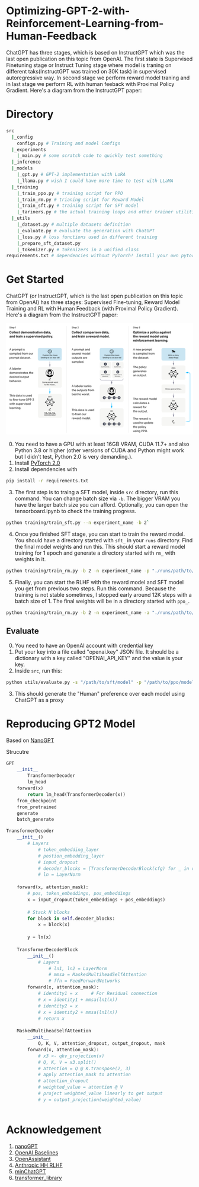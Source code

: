 # Optimizing-GPT-2-with-Reinforcement-Learning-from-Human-Feedback

ChatGPT has three stages, which is based on InstructGPT which was the last open publication on this topic from OpenAI. The first state is Supervised Finetuning stage or Instruct Tuning stage where model is traning on different taks(InstructGPT was trained on 30K task) in supervised autoregressive way. 
In second stage we perform reward model traning and in last stage we perform RL with human feeback with Proximal Policy Gradient. Here's a diagram from the InstructGPT paper:
 

# Directory
```bash
src
  |_config
    configs.py # Training and model Configs
  |_experiments
    |_main.py # some scratch code to quickly test something
  |_inference
  |_models
    |_gpt.py # GPT-2 implementation with LoRA
    |_llama.py # wish I could have more time to test with LLaMA
  |_training
    |_train_ppo.py # training script for PPO 
    |_train_rm.py # trianing script for Reward Model
    |_train_sft.py # training script for SFT model
    |_tariners.py # the actual training loops and other trainer utilities, such as saving states
  |_utils
    |_dataset.py # multiple datasets definition
    |_evaluate.py # evaluate the generation with ChatGPT
    |_loss.py # loss functions used in different training
    |_prepare_sft_dataset.py
    |_tokenizer.py # tokenizers in a unified class
requirements.txt # dependencies without PyTorch! Install your own pytorch 2.0 nightly.
```

# Get Started
ChatGPT (or InstructGPT, which is the last open publication on this topic from OpenAI) has three stages: Supervised Fine-tuning, Reward Model Training and RL with Human Feedback (with Proximal Policy Gradient). Here's a diagram from the InstructGPT paper:

![InstructGPT](assets/instructgpt.png)

0. You need to have a GPU with at least 16GB VRAM, CUDA 11.7+ and also Python 3.8 or higher (other versions of CUDA and Python might work but I didn't test, Python 2.0 is very demanding.).
1. Install [PyTorch 2.0](https://pytorch.org/get-started/pytorch-2.0/#getting-started)
2. Install dependencies with
```bash
pip install -r requirements.txt
```
3. The first step is to traing a SFT model, inside `src` directory, run this command. You can change batch size via `-b`. The bigger VRAM you have the larger batch size you can afford. Optionally, you can open the tensorboard.ipynb to check the training progress.
```bash
python training/train_sft.py --n experiment_name -b 2`
```
4. Once you finished SFT stage, you can start to train the reward model. You should have a directory started with `sft_` in your `runs` directory. Find the final model weights and run this. This should start a reward model training for 1 epoch and generate a directory started with `rm_` with weights in it.
```bash
python training/train_rm.py -b 2 -n experiment_name -p "./runs/path/to/your/weights"
```
5. Finally, you can start the RLHF with the reward model and SFT model you get from previous two steps. Run this command. Because the training is not stable sometimes, I stopped early around 12K steps with a batch size of 1. The final weights will be in a directory started with `ppo_`.
```bash
python training/train_rm.py -b 2 -n experiment_name -a "./runs/path/to/sft/weights" -c "./runs/path/to/reward_model/weights" -s naive
```

## Evaluate
0. You need to have an OpenAI account with credential key
1. Put your key into a file called "openai.key" JSON file. It should be a dictionary with a key called "OPENAI_API_KEY" and the value is your key.
2. Inside `src`, run this:
```bash
python utils/evaluate.py -s "/path/to/sft/model" -p "/path/to/ppo/model"
```
3. This should generate the "Human" preference over each model using ChatGPT as a proxy


# Reproducing GPT2 Model
Based on [NanoGPT](https://github.com/karpathy/nanoGPT/blob/master/model.py)

Strucutre
```python
GPT
    __init__
        TransformerDecoder
        lm_head
    forward(x)
        return lm_head(TransformerDecoder(x))
    from_checkpoint
    from_pretrained
    generate
    batch_generate
```
```python
TransformerDecoder
    __init__()
        # Layers
            # token_embedding_layer
            # postion_embedding_layer
            # input_dropout
            # decoder_blocks = [TransformerDecoderBlock(cfg) for _ in range(cfg.n_layers)]
            # ln = LayerNorm
        
    forward(x, attention_mask):
        # pos, token_embeddings, pos_embeddings
        x = input_dropout(token_embeddings + pos_embeddings)

        # Stack N blocks
        for block in self.decoder_blocks:
            x = block(x)

        y = ln(x)

    TransformerDecoderBlock
        __init__()
            # Layers
                # ln1, ln2 = LayerNorm
                # mmsa = MaskedMultiheadSelfAttention
                # ffn = FeedForwardNetworks
        forward(x, attention_mask):
            # identity1 = x     # For Residual connection
            # x = identity1 + mmsa(ln1(x))
            # identity2 = x
            # x = identity2 + mmsa(ln1(x))
            # return x

    MaskedMultiheadSelfAttention
        __init__
            Q, K, V, attention_dropout, output_dropout, mask
        forward(x, attention_mask):
            # x3 <- qkv_projection(x)
            # Q, K, V = x3.split()
            # attention = Q @ K.transpose(2, 3)
            # apply attention_mask to attention
            # attention_dropout
            # weighted_value = attention @ V
            # project weighted_value linearly to get output
            # y = output_projection(weighted_value)



```

# Acknowledgement
1. [nanoGPT](https://github.com/karpathy/nanoGPT)
2. [OpenAI Baselines](https://github.com/openai/baselines)
3. [OpenAssistant](https://github.com/LAION-AI/Open-Assistant)
4. [Anthropic HH RLHF](https://github.com/anthropics/hh-rlhf)
5. [minChatGPT](https://github.com/ethanyanjiali/minChatGPT)
6. [transformer_library](https://github.com/huggingface/transformers/blob/main/src/transformers/models/gpt2/modeling_gpt2.py)


